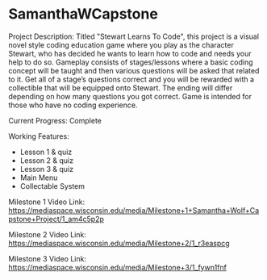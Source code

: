 # SamanthaWCapstone

Project Description: Titled "Stewart Learns To Code", this project is a visual novel style coding education game where you play as the character Stewart, who has decided he wants to learn how to code and needs your help to do so. Gameplay consists of stages/lessons where a basic coding concept will be taught and then various questions will be asked that related to it. Get all of a stage’s questions correct and you will be rewarded with a collectible that will be equipped onto Stewart. The ending will differ depending on how many questions you got correct. Game is intended for those who have no coding experience.

Current Progress: Complete

Working Features:
- Lesson 1 & quiz
- Lesson 2 & quiz
- Lesson 3 & quiz
- Main Menu
- Collectable System


Milestone 1 Video Link: https://mediaspace.wisconsin.edu/media/Milestone+1+Samantha+Wolf+Capstone+Project/1_am4c5p2p

Milestone 2 Video Link: https://mediaspace.wisconsin.edu/media/Milestone+2/1_r3easpcg

Milestone 3 Video Link: https://mediaspace.wisconsin.edu/media/Milestone+3/1_fywn1fnf
